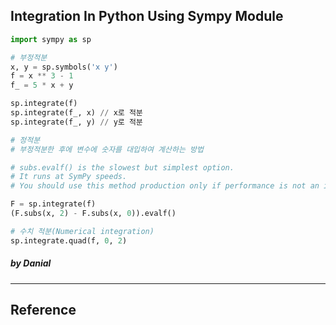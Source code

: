 ## Integration In Python Using Sympy Module

```python
import sympy as sp

# 부정적분
x, y = sp.symbols('x y')
f = x ** 3 - 1
f_ = 5 * x + y

sp.integrate(f)
sp.integrate(f_, x) // x로 적분
sp.integrate(f_, y) // y로 적분

# 정적분
# 부정적분한 후에 변수에 숫자를 대입하여 계산하는 방법

# subs.evalf() is the slowest but simplest option.
# It runs at SymPy speeds.
# You should use this method production only if performance is not an issue.

F = sp.integrate(f)
(F.subs(x, 2) - F.subs(x, 0)).evalf()

# 수치 적분(Numerical integration)
sp.integrate.quad(f, 0, 2)
```

##### by Danial

---

## Reference
